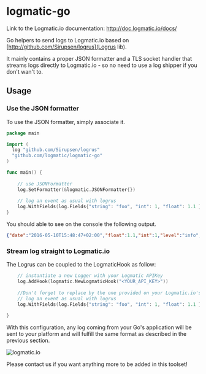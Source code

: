 # logmatic-go
Link to the Logmatic.io documentation: http://doc.logmatic.io/docs/

Go helpers to send logs to Logmatic.io based on [http://github.com/Sirupsen/logrus](Logrus lib).

It mainly contains a proper JSON formatter and a TLS socket handler that streams logs directly to Logmatic.io - so no need to use a log shipper if you don't wan't to.

## Usage

### Use the JSON formatter

To use the JSON formatter, simply associate it.


```go
package main

import (
  log "github.com/Sirupsen/logrus"
  "github.com/logmatic/logmatic-go"
)

func main() {
  
	// use JSONFormatter
  	log.SetFormatter(&logmatic.JSONFormatter{})
  	  
	// log an event as usual with logrus
 	log.WithFields(log.Fields{"string": "foo", "int": 1, "float": 1.1 }).Info("My first event from golang to stdout")
}
```
You should able to see on the console the following output.
```json
{"date":"2016-05-10T15:48:47+02:00","float":1.1,"int":1,"level":"info","message":"My first ssl event from golang to stdout","string":"foo"}
```



### Stream log straight to Logmatic.io
The Logrus can be coupled to the LogmaticHook as follow:

```go
	// instantiate a new Logger with your Logmatic APIKey
  	log.AddHook(logmatic.NewLogmaticHook("<YOUR_API_KEY>"))
  
	//Don't forget to replace by the one provided on your Logmatic.io's platform.
	// log an event as usual with logrus
 	log.WithFields(log.Fields{"string": "foo", "int": 1, "float": 1.1 }).Info("My second event from golang to Logmatic")
  
}
```
With this configuration, any log coming from your Go's application will be sent to your platform and will fulfill the same format as described in the previous section.

![logmatic.io](docs/io/logmatic.png "Json output")



Please contact us if you want anything more to be added in this toolset!
